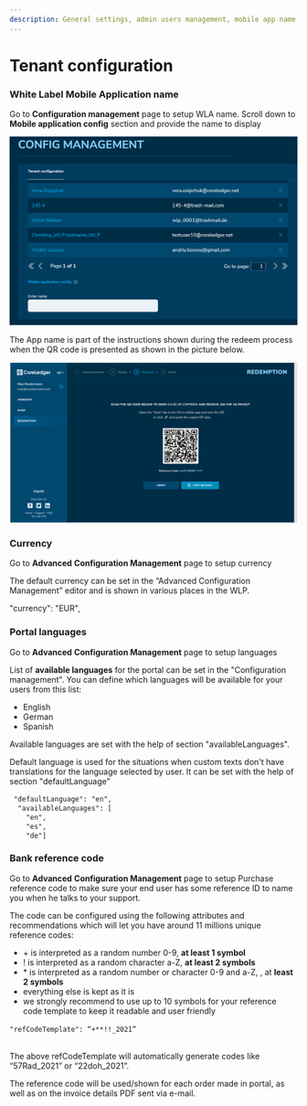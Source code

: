 ```yaml
---
description: General settings, admin users management, mobile app name setting
---
```


# Tenant configuration

### White Label Mobile Application name

Go to **Configuration management** page to setup WLA name. Scroll down to **Mobile application config** section and provide the name to display

![](<../../.gitbook/assets/image (1).png>)

The App name is part of the instructions shown during the redeem process when the QR code is presented as shown in the picture below.

![QR code scanning for redemption](<../../.gitbook/assets/image (11).png>)

### Currency

Go to **Advanced** **Configuration Management** page to setup currency

The default currency can be set in the “Advanced Configuration Management” editor and is shown in various places in the WLP.&#x20;

"currency": "EUR",

### Portal languages

Go to **Advanced** **Configuration Management** page to setup languages

List of **available languages** for the portal can be set in the "Configuration management". You can define which languages will be available for your users from this list:&#x20;

* English
* German
* Spanish

Available languages are set with the help of section "availableLanguages".&#x20;

Default language is used for the situations when custom texts don't have translations for the language selected by user. It can be set with the help of section "defaultLanguage"

```
 "defaultLanguage": "en",
  "availableLanguages": [
    "en",
    "es",
    "de"]
```

### Bank reference code

Go to **Advanced** **Configuration Management** page to setup Purchase reference code to make sure your end user has some reference ID to name you when he talks to your support.

The code can be configured using the following attributes and recommendations which will let you have around 11 millions unique reference codes:

* \+ is interpreted as a random number 0-9, **at least 1 symbol**
* ! is interpreted as a random character a-Z, **at least 2 symbols**
* \* is interpreted as a random number or character 0-9 and a-Z, , at **least 2 symbols**
* everything else is kept as it is
* we strongly recommend to use up to 10 symbols for your reference code template to keep it readable and user friendly

`"refCodeTemplate": “+**!!_2021”`

\
The above refCodeTemplate will automatically generate codes like “57Rad\_2021” or “22doh\_2021”.

The reference code will be used/shown for each order made in portal, as well as on the invoice details PDF sent via e-mail.
